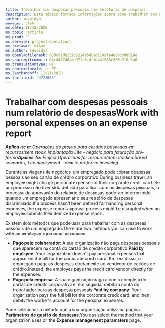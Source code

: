 ```yaml
---
title: Trabalhar com despesas pessoais num relatório de despesas
description: Esta tópico fornece informações sobre como trabalhar com despesas pessoais incorridas pelos colaboradores durante a viagem para fins comerciais.
author: suvaidya
manager: tfehr
ms.date: 11/18/2020
ms.topic: article
ms.prod: ''
ms.service: project-operations
ms.reviewer: kfend
ms.author: suvaidya
ms.openlocfilehash: 68dc91db331c5214b5d0ad1109fa4e9bd9d0918e
ms.sourcegitcommit: 04c446746aad97fc3f4c3d441983c586b918a3a6
ms.translationtype: HT
ms.contentlocale: pt-PT
ms.lasthandoff: 12/11/2020
ms.locfileid: "4728003"
---
```

# <a name="work-with-personal-expenses-on-an-expense-report"></a><span data-ttu-id="c74c5-103">Trabalhar com despesas pessoais num relatório de despesas</span><span class="sxs-lookup"><span data-stu-id="c74c5-103">Work with personal expenses on an expense report</span></span>

<span data-ttu-id="c74c5-104">_**Aplica-se a:** Operações do projeto para cenários baseados em recursos/sem stock, implantação Lite - negócio para faturação pró-forma_</span><span class="sxs-lookup"><span data-stu-id="c74c5-104">_**Applies To:** Project Operations for resource/non-stocked based scenarios, Lite deployment - deal to proforma invoicing_</span></span>

<span data-ttu-id="c74c5-105">Durante as viagens de negócios, um empregado pode cobrar despesas pessoais ao seu cartão de crédito corporativo.</span><span class="sxs-lookup"><span data-stu-id="c74c5-105">During business travel, an employee might charge personal expenses to their corporate credit card.</span></span> <span data-ttu-id="c74c5-106">Se um processo não tiver sido definido para lidar com as despesas pessoais, o processo de aprovação do relatório de despesas pode ser interrompido quando um empregado apresentar o seu relatório de despesas discriminado.</span><span class="sxs-lookup"><span data-stu-id="c74c5-106">If a process hasn't been defined for handling personal expenses, the expense report approval process might be disrupted when an employee submits their itemized expense report.</span></span>

<span data-ttu-id="c74c5-107">Existem dois métodos que pode usar para trabalhar com as despesas pessoais de um empregado:</span><span class="sxs-lookup"><span data-stu-id="c74c5-107">There are two methods you can use to work with an employee's personal expenses:</span></span>

  - <span data-ttu-id="c74c5-108">**Pago pelo colaborador**: A sua organização não paga despesas pessoais que aparecem na conta do cartão de crédito corporativo.</span><span class="sxs-lookup"><span data-stu-id="c74c5-108">**Paid by employee**: Your organization doesn't pay personal expenses that appear on the bill for the corporate credit card.</span></span> <span data-ttu-id="c74c5-109">Em vez disso, o empregado paga as despesas diretamente ao vendedor de cartões de crédito.</span><span class="sxs-lookup"><span data-stu-id="c74c5-109">Instead, the employee pays the credit card vendor directly for the expenses.</span></span> 
  - <span data-ttu-id="c74c5-110">**Pago pela empresa**: A sua organização paga a conta completa do cartão de crédito corporativo e, em seguida, debita a conta do trabalhador para as despesas pessoais.</span><span class="sxs-lookup"><span data-stu-id="c74c5-110">**Paid by company**: Your organization pays the full bill for the corporate credit card, and then debits the worker's account for the personal expenses.</span></span>

<span data-ttu-id="c74c5-111">Pode selecionar o método que a sua organização utiliza na página **Parâmetros de gestão de despesas**.</span><span class="sxs-lookup"><span data-stu-id="c74c5-111">You can select the method that your organization uses on the **Expense management parameters** page.</span></span>

